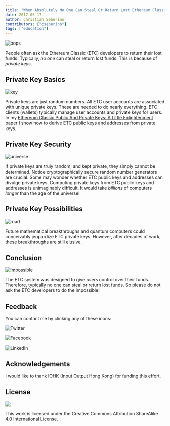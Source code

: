 ```yaml
---
title: "When Absolutely No One Can Steal Or Return Lost Ethereum Classic Funds"
date: 2017-06-17
author: Christian Seberino
contributors: ["cseberino"]
tags: ["education"]
---
```


![oops](./1D_rCrZS3BZb4vPF2r3hRaQ.png)

People often ask the Ethereum Classic (ETC) developers to return their lost
funds. Typically, *no one* can steal or return lost funds. This is because of
*private keys*.

## Private Key Basics

![key](./1MKS_Yyj9oGVGFYoYK6EKqQ.png)

Private keys are just random numbers. All ETC user accounts are associated with
unique private keys. These are needed to do nearly everything. ETC clients
(wallets) typically manage user accounts and private keys for users. In my
[Ethereum Classic Public And Private Keys: A Little
Enlightenment](https://steemit.com/eth/@cseberino/ethereum-classic-public-and-private-keys-a-little-enlightenment)
paper I show how to derive ETC public keys and addresses from private keys.

## Private Key Security

![universe](./1wF5wYQjafGGRiEvbFTocYw.jpeg)

If private keys are truly random, and kept private, they simply cannot be
determined. Notice cryptographically secure random number generators are
crucial. Some may wonder whether ETC public keys and addresses can divulge
private keys. Computing private keys from ETC public keys and addresses is
unimaginably difficult. It would take *billions* of computers *longer* than the
age of the universe!

## Private Key Possibilities

![road](./1slIgdgc7pSXILDaByrj_ew.jpeg)

Future mathematical breakthroughs and quantum computers could conceivably
jeopardize ETC private keys. However, after decades of work, these breakthroughs
are still elusive.

## Conclusion

![impossible](./1QRW0f5TpBjs-PSAFX9xJ-g.jpeg)

The ETC system was designed to give *users* control over their funds. Therefore,
typically no one can steal or return lost funds. So please do not ask the ETC
developers to do the impossible!

## Feedback

You can contact me by clicking any of these icons:

![Twitter](./0VNfbQ4-lZRlG0Ceo.png)

![Facebook](./05G_wXtuVcwvOt43p.png)

![LinkedIn](./0KKl9FVWVJHutgm6l.png)

## Acknowledgements

I would like to thank IOHK (Input Output Hong Kong) for funding this effort.

## License

![](./0hhXr4l9ZB32NzvK1.png)

This work is licensed under the Creative Commons Attribution ShareAlike 4.0
International License.

